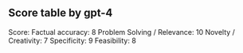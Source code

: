 ## Score table by gpt-4
Score: 
Factual accuracy: 8
Problem Solving / Relevance: 10
Novelty / Creativity: 7
Specificity: 9
Feasibility: 8